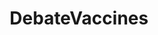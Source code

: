 ---
title: DebateVaccines
crosslinks:
- VaccinesCause
- AntiVaccineMemes
- confession
- conspiracy
- antivax
- Jokes
- facepalm
- worldnews
- VaccineCausesAutism
- science
- skeptic
- flatearth
- NoCockHeads
- todayilearned
- 911truth
- videos
---